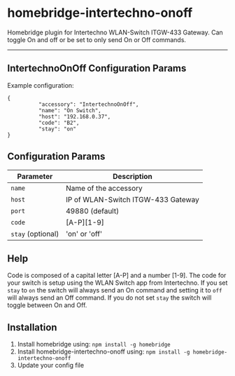 # homebridge-intertechno-onoff
Homebridge plugin for Intertechno WLAN-Switch ITGW-433 Gateway.
Can toggle On and off or be set to only send On or Off commands.
_________________________________________

## IntertechnoOnOff Configuration Params

Example configuration:
```
{
          "accessory": "IntertechnoOnOff",
          "name": "On Switch",
          "host": "192.168.0.37",
          "code": "B2",
          "stay": "on"
}
```

## Configuration Params

|             Parameter            |                       Description                       | 
| -------------------------------- | ------------------------------------------------------- |
| `name`                           | Name of the accessory                                   |
| `host`                           | IP of WLAN-Switch ITGW-433 Gateway                      |
| `port`                           | 49880 (default)                                         |
| `code`                           | [A-P][1-9]                                              |
| `stay` (optional)                | 'on' or 'off'                                           |


## Help

Code is composed of a capital letter [A-P] and a number [1-9]. 
The code for your switch is setup using the WLAN Switch app from Intertechno.
If you set `stay` to `on` the switch will always send an On command and setting it to `off` will always send an Off command.  If you do not set `stay` the switch will toggle between On and Off.

## Installation

1. Install homebridge using: `npm install -g homebridge`
2. Install homebridge-intertechno-onoff using: `npm install -g homebridge-intertechno-onoff`
3. Update your config file

